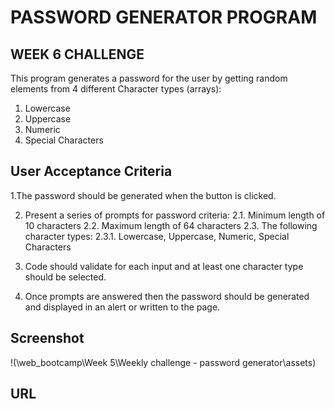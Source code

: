 # PASSWORD GENERATOR PROGRAM

## WEEK 6 CHALLENGE

This program  generates a password for the user by getting random elements from 4 different Character types (arrays):
1. Lowercase
2. Uppercase
3. Numeric
4. Special Characters

## User Acceptance Criteria
1.The password should be generated when the button is   clicked.

2. Present a series of prompts for password criteria:
2.1. Minimum length of 10 characters
2.2. Maximum length of 64 characters
2.3. The following character types:
2.3.1. Lowercase, Uppercase, Numeric, Special Characters

3. Code should validate for each input and at least one character type should be selected.

4. Once prompts are answered then the password should be generated and displayed in an alert or written to the page.


## Screenshot
!(\web_bootcamp\Week 5\Weekly challenge - password generator\assets)

## URL



